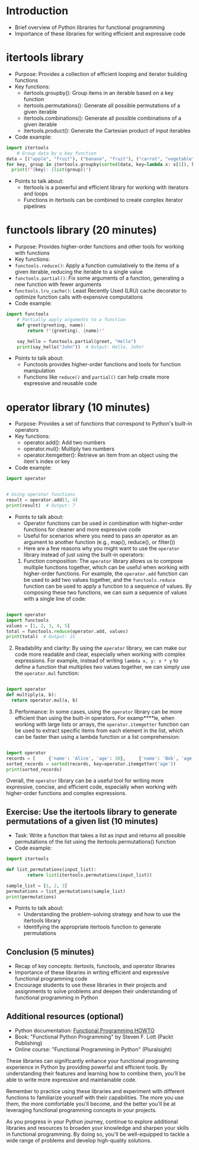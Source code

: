 # Introduction 
- Brief overview of Python libraries for functional programming
- Importance of these libraries for writing efficient and expressive code

# itertools library 
- Purpose: Provides a collection of efficient looping and iterator building functions
- Key functions:
	- itertools.groupby(): Group items in an iterable based on a key function
	- itertools.permutations(): Generate all possible permutations of a given iterable
	- itertools.combinations(): Generate all possible combinations of a given iterable
	- itertools.product(): Generate the Cartesian product of input iterables
- Code example:
```python
import itertools
    # Group data by a key function
data = [("apple", "fruit"), ("banana", "fruit"), ("carrot", "vegetable"), ("potato", "vegetable")]
for key, group in itertools.groupby(sorted(data, key=lambda x: x[1]), key=lambda x: x[1]):
  print(f"{key}: {list(group)}")
```
- Points to talk about:
    - Itertools is a powerful and efficient library for working with iterators and loops
    - Functions in itertools can be combined to create complex iterator pipelines

# functools library (20 minutes)
- Purpose: Provides higher-order functions and other tools for working with functions
- Key functions:
- `functools.reduce()`: Apply a function cumulatively to the items of a given iterable, reducing the iterable to a single value 
- `functools.partial()`: Fix some arguments of a function, generating a new function with fewer arguments 
- f`unctools.lru_cache()`: Least Recently Used (LRU) cache decorator to optimize function calls with expensive computations
- Code example:
```python
import functools
    # Partially apply arguments to a function
    def greet(greeting, name):
        return f"{greeting}, {name}!"

    say_hello = functools.partial(greet, "Hello")
    print(say_hello("John"))  # Output: Hello, John!
```
- Points to talk about:
    - Functools provides higher-order functions and tools for function manipulation
    - Functions like `reduce()` and `partial()` can help create more expressive and reusable code

# operator library (10 minutes)
- Purpose: Provides a set of functions that correspond to Python's built-in operators
- Key functions:
	- operator.add(): Add two numbers
	- operator.mul(): Multiply two numbers
	- operator.itemgetter(): Retrieve an item from an object using the item's index or key
- Code example:
```python
import operator


# Using operator functions
result = operator.add(3, 4)
print(result)  # Output: 7
```
- Points to talk about:
    - Operator functions can be used in combination with higher-order functions for cleaner and more expressive code
    - Useful for scenarios where you need to pass an operator as an argument to another function (e.g., map(), reduce(), or filter())
    - Here are a few reasons why you might want to use the `operator` library instead of just using the built-in operators:
    1.  Function composition: The `operator` library allows us to compose multiple functions together, which can be useful when working with higher-order functions. For example, the `operator.add` function can be used to add two values together, and the `functools.reduce` function can be used to apply a function to a sequence of values. By composing these two functions, we can sum a sequence of values with a single line of code:

```python

import operator 
import functools  
values = [1, 2, 3, 4, 5] 
total = functools.reduce(operator.add, values) 
print(total)  # Output: 15
```


2.  Readability and clarity: By using the `operator` library, we can make our code more readable and clear, especially when working with complex expressions. For example, instead of writing `lambda x, y: x * y` to define a function that multiplies two values together, we can simply use the `operator.mul` function:


```python

import operator  
def multiply(a, b):     
  return operator.mul(a, b)
```


3.  Performance: In some cases, using the `operator` library can be more efficient than using the built-in operators. For examp****le, when working with large lists or arrays, the `operator.itemgetter` function can be used to extract specific items from each element in the list, which can be faster than using a lambda function or a list comprehension:


```python

import operator  
records = [     {'name': 'Alice', 'age': 30},     {'name': 'Bob', 'age': 25},     {'name': 'Charlie', 'age': 35}, ]  # Sort records by age 
sorted_records = sorted(records, key=operator.itemgetter('age'))
print(sorted_records)
```


Overall, the `operator` library can be a useful tool for writing more expressive, concise, and efficient code, especially when working with higher-order functions and complex expressions.

## Exercise: Use the itertools library to generate permutations of a given list (10 minutes)
- Task: Write a function that takes a list as input and returns all possible permutations of the list using the itertools.permutations() function
- Code example:
```python
import itertools

def list_permutations(input_list):
		return list(itertools.permutations(input_list))

sample_list = [1, 2, 3]
permutations = list_permutations(sample_list)
print(permutations)
```
- Points to talk about:
    - Understanding the problem-solving strategy and how to use the itertools library
    - Identifying the appropriate itertools function to generate permutations

## Conclusion (5 minutes)
- Recap of key concepts: itertools, functools, and operator libraries
- Importance of these libraries in writing efficient and expressive functional programming code
- Encourage students to use these libraries in their projects and assignments to solve problems and deepen their understanding of functional programming in Python


## Additional resources (optional)
- Python documentation: [Functional Programming HOWTO](https://docs.python.org/3/howto/functional.html)
- Book: "Functional Python Programming" by Steven F. Lott (Packt Publishing)
- Online course: "Functional Programming in Python" (Pluralsight)

These libraries can significantly enhance your functional programming experience in Python by providing powerful and efficient tools. By understanding their features and learning how to combine them, you'll be able to write more expressive and maintainable code.

Remember to practice using these libraries and experiment with different functions to familiarize yourself with their capabilities. The more you use them, the more comfortable you'll become, and the better you'll be at leveraging functional programming concepts in your projects.

As you progress in your Python journey, continue to explore additional libraries and resources to broaden your knowledge and sharpen your skills in functional programming. By doing so, you'll be well-equipped to tackle a wide range of problems and develop high-quality solutions.
